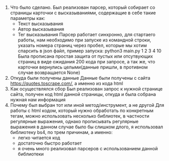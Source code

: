1. Что было сделано.
   Был реализован парсер, который собирает со страницы карточки с высказываниями, содержащие в себе такие  параметры как:
   - Текст высказывания
   - Автор высказывания
   - Тег высказывания
   Парсер работает синхронно, для стартаего работы, нам необходимо при запуске из командной строки, указать номера страниц через пробел, которые мы хотим спарсить в json файл, пример запуска:
python3 main.py 1 2 3 4 10
    Была прописана простая защита от пустых или отсутвующих страниц в виде ожидания 200 кода при запросе, а так же, что карточки вернулись целыми(данные пришли, в противном случае возвращается None)
2. Откуда были получены данные
    Данные были получены с сайта https://quotes.toscrape.com/, а именно из кода html
3. Как осуществлялся сбор
    Был реализован запрос к нужной странице сайта, получен код html данной страницы, откуда и была собрана нужная нам информация
4. Почему был выбран тот или иной метод/инструмент, а не другой
   Для работы с html кодом, который нужно обработать по конкретным тегам, можно использовать несколько библиотек, в частности регулярные выражения, однако прописывать регулярные выражения в данном случае
было бы слишком длого, я использовал библиотеку bs4, по трем причинам, а именно:
    - легко читается код
    - достаточно быстро работает
    - я очень много реализовал парсеров с использованием данной библиотеки

